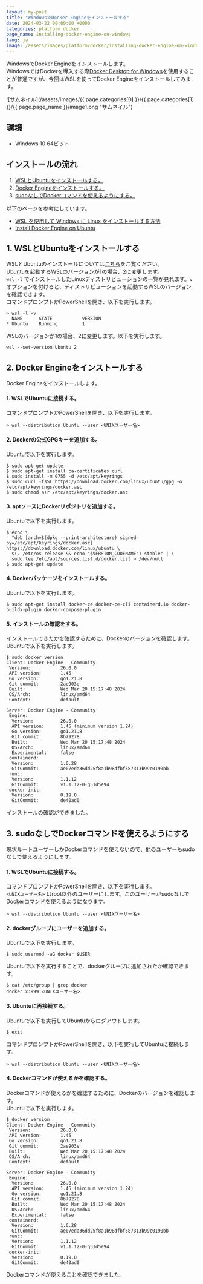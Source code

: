 ```yaml
---
layout: my-post
title: "WindowsでDocker Engineをインストールする"
date: 2024-03-22 00:00:00 +0000
categories: platform docker
page_name: installing-docker-engine-on-windows
lang: ja
image: /assets/images/platform/docker/installing-docker-engine-on-windows/image1.png
---
```


WindowsでDocker Engineをインストールします。  
WindowsではDockerを導入する際[Docker Desktop for Windows](https://www.docker.com/ja-jp/products/docker-desktop/)を使用することが普通ですが、今回はWSLを使ってDocker Engineをインストールしてみます。

![サムネイル](/assets/images/{{ page.categories[0] }}/{{ page.categories[1] }}/{{ page.page_name }}/image1.png "サムネイル")

## 環境
- Windows 10 64ビット

## インストールの流れ
1. [WSLとUbuntuをインストールする。](#1-wslとubuntuをインストールする)
2. [Docker Engineをインストールする。](#2-docker-engineをインストールする)
3. [sudoなしでDockerコマンドを使えるようにする。](#3-sudoなしでdockerコマンドを使えるようにする)

以下のページを参考にしています。  
- [WSL を使用して Windows に Linux をインストールする方法](https://learn.microsoft.com/ja-jp/windows/wsl/install)
- [Install Docker Engine on Ubuntu](https://docs.docker.com/engine/install/ubuntu/)

## 1. WSLとUbuntuをインストールする
WSLとUbuntuのインストールについては[こちら](/platform/windows/installing-wsl)をご覧ください。  
Ubuntuを起動するWSLのバージョンが1の場合、2に変更します。  
`wsl -l` でインストールしたLinuxディストリビューションの一覧が見れます。`v` オプションを付けると、ディストリビューションを起動するWSLのバージョンを確認できます。    
コマンドプロンプトかPowerShellを開き、以下を実行します。
```
> wsl -l -v
  NAME      STATE           VERSION
* Ubuntu    Running         1
```
WSLのバージョンが1の場合、2に変更します。以下を実行します。
```
wsl --set-version Ubuntu 2
```

## 2. Docker Engineをインストールする
Docker Engineをインストールします。 
#### 1. WSLでUbuntuに接続する。  
コマンドプロンプトかPowerShellを開き、以下を実行します。
```
> wsl --distribution Ubuntu --user <UNIXユーザー名>
```
#### 2. Dockerの公式GPGキーを追加する。  
Ubuntuで以下を実行します。
```
$ sudo apt-get update
$ sudo apt-get install ca-certificates curl
$ sudo install -m 0755 -d /etc/apt/keyrings
$ sudo curl -fsSL https://download.docker.com/linux/ubuntu/gpg -o /etc/apt/keyrings/docker.asc
$ sudo chmod a+r /etc/apt/keyrings/docker.asc
```
#### 3. aptソースにDockerリポジトリを追加する。  
Ubuntuで以下を実行します。
```
$ echo \
  "deb [arch=$(dpkg --print-architecture) signed-by=/etc/apt/keyrings/docker.asc] https://download.docker.com/linux/ubuntu \
  $(. /etc/os-release && echo "$VERSION_CODENAME") stable" | \
  sudo tee /etc/apt/sources.list.d/docker.list > /dev/null
$ sudo apt-get update
```
#### 4. Dockerパッケージをインストールする。
Ubuntuで以下を実行します。
```
$ sudo apt-get install docker-ce docker-ce-cli containerd.io docker-buildx-plugin docker-compose-plugin
```
#### 5. インストールの確認をする。  
インストールできたかを確認するために、Dockerのバージョンを確認します。  
Ubuntuで以下を実行します。
```
$ sudo docker version
Client: Docker Engine - Community
 Version:           26.0.0
 API version:       1.45
 Go version:        go1.21.8
 Git commit:        2ae903e
 Built:             Wed Mar 20 15:17:48 2024
 OS/Arch:           linux/amd64
 Context:           default

Server: Docker Engine - Community
 Engine:
  Version:          26.0.0
  API version:      1.45 (minimum version 1.24)
  Go version:       go1.21.8
  Git commit:       8b79278
  Built:            Wed Mar 20 15:17:48 2024
  OS/Arch:          linux/amd64
  Experimental:     false
 containerd:
  Version:          1.6.28
  GitCommit:        ae07eda36dd25f8a1b98dfbf587313b99c0190bb
 runc:
  Version:          1.1.12
  GitCommit:        v1.1.12-0-g51d5e94
 docker-init:
  Version:          0.19.0
  GitCommit:        de40ad0
```
インストールの確認ができました。  

## 3. sudoなしでDockerコマンドを使えるようにする
現状ルートユーザーしかDockerコマンドを使えないので、他のユーザーもsudoなしで使えるようにします。  
#### 1. WSLでUbuntuに接続する。  
コマンドプロンプトかPowerShellを開き、以下を実行します。  
`<UNIXユーザー名>` はroot以外のユーザーにします。このユーザーがsudoなしでDockerコマンドを使えるようになります。
```
> wsl --distribution Ubuntu --user <UNIXユーザー名>
```
#### 2. dockerグループにユーザーを追加する。  
Ubuntuで以下を実行します。
```
$ sudo usermod -aG docker $USER
```
Ubuntuで以下を実行することで、dockerグループに追加されたか確認できます。
```
$ cat /etc/group | grep docker
docker:x:999:<UNIXユーザー名>
```
#### 3. Ubuntuに再接続する。  
Ubuntuで以下を実行してUbuntuからログアウトします。
```
$ exit
```
コマンドプロンプトかPowerShellを開き、以下を実行してUbuntuに接続します。
```
> wsl --distribution Ubuntu --user <UNIXユーザー名>
```
#### 4. Dockerコマンドが使えるかを確認する。  
Dockerコマンドが使えるかを確認するために、Dockerのバージョンを確認します。  
Ubuntuで以下を実行します。
```
$ docker version
Client: Docker Engine - Community
 Version:           26.0.0
 API version:       1.45
 Go version:        go1.21.8
 Git commit:        2ae903e
 Built:             Wed Mar 20 15:17:48 2024
 OS/Arch:           linux/amd64
 Context:           default
 
Server: Docker Engine - Community
 Engine:
  Version:          26.0.0
  API version:      1.45 (minimum version 1.24)
  Go version:       go1.21.8
  Git commit:       8b79278
  Built:            Wed Mar 20 15:17:48 2024
  OS/Arch:          linux/amd64
  Experimental:     false
 containerd:
  Version:          1.6.28
  GitCommit:        ae07eda36dd25f8a1b98dfbf587313b99c0190bb
 runc:
  Version:          1.1.12
  GitCommit:        v1.1.12-0-g51d5e94
 docker-init:
  Version:          0.19.0
  GitCommit:        de40ad0
```
Dockerコマンドが使えることを確認できました。